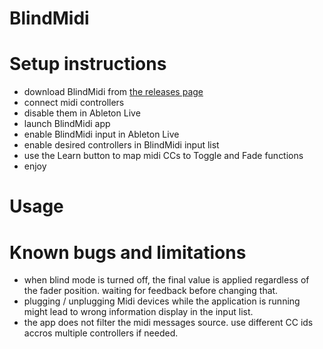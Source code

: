 # BlindMidi



# Setup instructions
- download BlindMidi from [the releases page](https://github.com/boblemarin/BlindMidi/releases)
- connect midi controllers
- disable them in Ableton Live
- launch BlindMidi app
- enable BlindMidi input in Ableton Live
- enable desired controllers in BlindMidi input list
- use the Learn button to map midi CCs to Toggle and Fade functions
- enjoy

# Usage


# Known bugs and limitations
- when blind mode is turned off, the final value is applied regardless of the fader position. waiting for feedback before changing that.
- plugging / unplugging Midi devices while the application is running might lead to wrong information display in the input list.
- the app does not filter the midi messages source. use different CC ids accros multiple controllers if needed.
